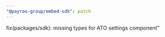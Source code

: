 ```yaml
---
"@payroo-group/embed-sdk": patch
---
```


fix(packages/sdk): missing types for ATO settings component"
